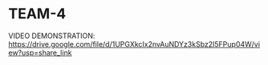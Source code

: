 # TEAM-4

 VIDEO DEMONSTRATION: https://drive.google.com/file/d/1UPGXkcIx2nvAuNDYz3kSbz2I5FPup04W/view?usp=share_link

